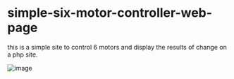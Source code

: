 # simple-six-motor-controller-web-page

this is a simple site to control 6 motors and display the results of change on a php site.

![image](https://user-images.githubusercontent.com/46114806/122922328-2bd15580-d36c-11eb-892f-594489d5c148.png)
